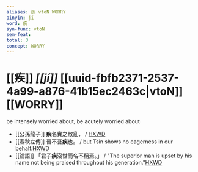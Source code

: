 ```yaml
---
aliases: 疾 vtoN WORRY
pinyin: jí
word: 疾
syn-func: vtoN
sem-feat: 
total: 3
concept: WORRY 
---
```

# [[疾]] *[[jí]]*  [[uuid-fbfb2371-2537-4a99-a876-41b15ec2463c|vtoN]] [[WORRY]]
be intensely worried about, be acutely worried about
 - [[公孫龍子]] **疾**名實之散亂，
                     / [HXWD](https://hxwd.org/textview.html?location=CH1a0941_CHANT_001-1a.4)
 - [[春秋左傳]] 晉不吾**疾**也。 / but Tsin shows no eagerness in our behalf.[HXWD](https://hxwd.org/textview.html?location=KR1e0001_tls_009-260a.7)
 - [[論語]] 「君子**疾**沒世而名不稱焉。」 / "The superior man is upset by his name not being praised throughout his generation."[HXWD](https://hxwd.org/textview.html?location=KR1h0004_tls_015-21a.1)